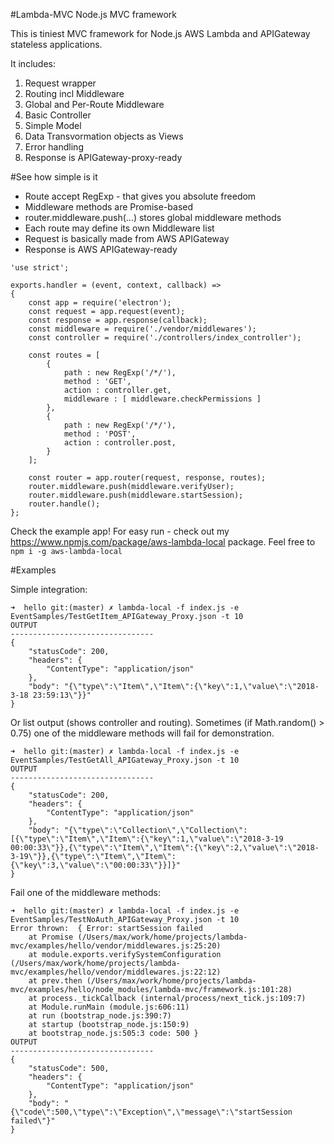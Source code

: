 #Lambda-MVC Node.js MVC framework

This is tiniest MVC framework for Node.js AWS Lambda and APIGateway stateless applications.

It includes:
1. Request wrapper
2. Routing incl Middleware
3. Global and Per-Route Middleware
4. Basic Controller
5. Simple Model
6. Data Transvormation objects as Views
7. Error handling
8. Response is APIGateway-proxy-ready

#See how simple is it

* Route accept RegExp - that gives you absolute freedom
* Middleware methods are Promise-based
* router.middleware.push(...) stores global middleware methods
* Each route may define its own Middleware list
* Request is basically made from AWS APIGateway
* Response is AWS APIGateway-ready
```
'use strict';

exports.handler = (event, context, callback) =>
{
    const app = require('electron');
    const request = app.request(event);
    const response = app.response(callback);
    const middleware = require('./vendor/middlewares');
    const controller = require('./controllers/index_controller');

    const routes = [
        {
            path : new RegExp('/*/'),
            method : 'GET',
            action : controller.get,
            middleware : [ middleware.checkPermissions ]
        },
        {
            path : new RegExp('/*/'),
            method : 'POST',
            action : controller.post,
        }
    ];

    const router = app.router(request, response, routes);
    router.middleware.push(middleware.verifyUser);
    router.middleware.push(middleware.startSession);
    router.handle();
};
```

Check the example app! For easy run - check out my https://www.npmjs.com/package/aws-lambda-local package. Feel free to `npm i -g aws-lambda-local`

#Examples

Simple integration:
```
➜  hello git:(master) ✗ lambda-local -f index.js -e EventSamples/TestGetItem_APIGateway_Proxy.json -t 10
OUTPUT
--------------------------------
{
    "statusCode": 200,
    "headers": {
        "ContentType": "application/json"
    },
    "body": "{\"type\":\"Item\",\"Item\":{\"key\":1,\"value\":\"2018-3-18 23:59:13\"}}"
}

```

Or list output (shows controller and routing). Sometimes (if Math.random() > 0.75) one of the middleware methods will fail for demonstration.
```
➜  hello git:(master) ✗ lambda-local -f index.js -e EventSamples/TestGetAll_APIGateway_Proxy.json -t 10
OUTPUT
--------------------------------
{
    "statusCode": 200,
    "headers": {
        "ContentType": "application/json"
    },
    "body": "{\"type\":\"Collection\",\"Collection\":[{\"type\":\"Item\",\"Item\":{\"key\":1,\"value\":\"2018-3-19 00:00:33\"}},{\"type\":\"Item\",\"Item\":{\"key\":2,\"value\":\"2018-3-19\"}},{\"type\":\"Item\",\"Item\":{\"key\":3,\"value\":\"00:00:33\"}}]}"
}
```

Fail one of the middleware methods:
```
➜  hello git:(master) ✗ lambda-local -f index.js -e EventSamples/TestNoAuth_APIGateway_Proxy.json -t 10
Error thrown:  { Error: startSession failed
    at Promise (/Users/max/work/home/projects/lambda-mvc/examples/hello/vendor/middlewares.js:25:20)
    at module.exports.verifySystemConfiguration (/Users/max/work/home/projects/lambda-mvc/examples/hello/vendor/middlewares.js:22:12)
    at prev.then (/Users/max/work/home/projects/lambda-mvc/examples/hello/node_modules/lambda-mvc/framework.js:101:28)
    at process._tickCallback (internal/process/next_tick.js:109:7)
    at Module.runMain (module.js:606:11)
    at run (bootstrap_node.js:390:7)
    at startup (bootstrap_node.js:150:9)
    at bootstrap_node.js:505:3 code: 500 }
OUTPUT
--------------------------------
{
    "statusCode": 500,
    "headers": {
        "ContentType": "application/json"
    },
    "body": "{\"code\":500,\"type\":\"Exception\",\"message\":\"startSession failed\"}"
}

```
